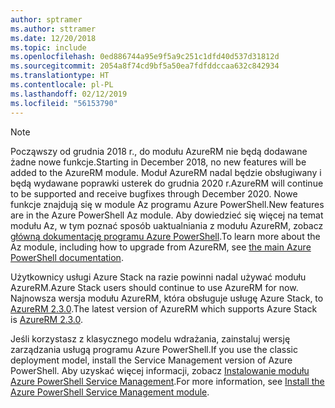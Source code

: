 ```yaml
---
author: sptramer
ms.author: sttramer
ms.date: 12/20/2018
ms.topic: include
ms.openlocfilehash: 0ed886744a95e9f5a9c251c1dfd40d537d31812d
ms.sourcegitcommit: 2054a8f74cd9bf5a50ea7fdfddccaa632c842934
ms.translationtype: HT
ms.contentlocale: pl-PL
ms.lasthandoff: 02/12/2019
ms.locfileid: "56153790"
---
```

> [!NOTE]
> 
> <span data-ttu-id="163c5-101">Począwszy od grudnia 2018 r., do modułu AzureRM nie będą dodawane żadne nowe funkcje.</span><span class="sxs-lookup"><span data-stu-id="163c5-101">Starting in December 2018, no new features will be added to the AzureRM module.</span></span> <span data-ttu-id="163c5-102">Moduł AzureRM nadal będzie obsługiwany i będą wydawane poprawki usterek do grudnia 2020 r.</span><span class="sxs-lookup"><span data-stu-id="163c5-102">AzureRM will continue to be supported and receive bugfixes through December 2020.</span></span> <span data-ttu-id="163c5-103">Nowe funkcje znajdują się w module Az programu Azure PowerShell.</span><span class="sxs-lookup"><span data-stu-id="163c5-103">New features are in the Azure PowerShell Az module.</span></span> <span data-ttu-id="163c5-104">Aby dowiedzieć się więcej na temat modułu Az, w tym poznać sposób uaktualniania z modułu AzureRM, zobacz [główną dokumentację programu Azure PowerShell](/powershell/azure).</span><span class="sxs-lookup"><span data-stu-id="163c5-104">To learn more about the Az module, including how to upgrade from AzureRM, see [the main Azure PowerShell documentation](/powershell/azure).</span></span>
>
> <span data-ttu-id="163c5-105">Użytkownicy usługi Azure Stack na razie powinni nadal używać modułu AzureRM.</span><span class="sxs-lookup"><span data-stu-id="163c5-105">Azure Stack users should continue to use AzureRM for now.</span></span> <span data-ttu-id="163c5-106">Najnowsza wersja modułu AzureRM, która obsługuje usługę Azure Stack, to [AzureRM 2.3.0](/powershell/azure/azurerm?view=azurermps-2.3.0).</span><span class="sxs-lookup"><span data-stu-id="163c5-106">The latest version of AzureRM which supports Azure Stack is [AzureRM 2.3.0](/powershell/azure/azurerm?view=azurermps-2.3.0).</span></span>
>
> <span data-ttu-id="163c5-107">Jeśli korzystasz z klasycznego modelu wdrażania, zainstaluj wersję zarządzania usługą programu Azure PowerShell.</span><span class="sxs-lookup"><span data-stu-id="163c5-107">If you use the classic deployment model, install the Service Management version of Azure PowerShell.</span></span>
> <span data-ttu-id="163c5-108">Aby uzyskać więcej informacji, zobacz [Instalowanie modułu Azure PowerShell Service Management](/powershell/azure/servicemanagement/install-azure-ps).</span><span class="sxs-lookup"><span data-stu-id="163c5-108">For more information, see [Install the Azure PowerShell Service Management module](/powershell/azure/servicemanagement/install-azure-ps).</span></span>
